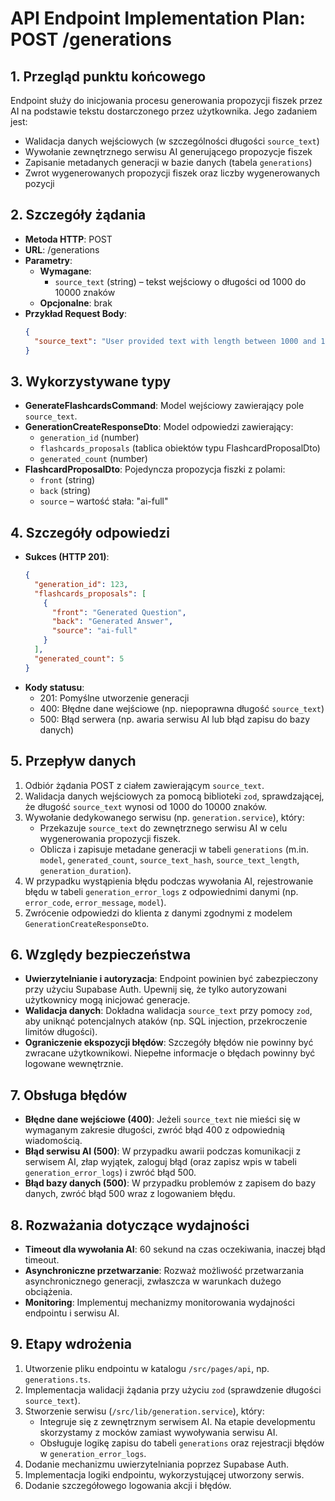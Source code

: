 # API Endpoint Implementation Plan: POST /generations

## 1. Przegląd punktu końcowego

Endpoint służy do inicjowania procesu generowania propozycji fiszek przez AI na podstawie tekstu dostarczonego przez użytkownika. Jego zadaniem jest:

- Walidacja danych wejściowych (w szczególności długości `source_text`)
- Wywołanie zewnętrznego serwisu AI generującego propozycje fiszek
- Zapisanie metadanych generacji w bazie danych (tabela `generations`)
- Zwrot wygenerowanych propozycji fiszek oraz liczby wygenerowanych pozycji

## 2. Szczegóły żądania

- **Metoda HTTP**: POST
- **URL**: /generations
- **Parametry**:
  - **Wymagane**:
    - `source_text` (string) – tekst wejściowy o długości od 1000 do 10000 znaków
  - **Opcjonalne**: brak
- **Przykład Request Body**:
  ```json
  {
    "source_text": "User provided text with length between 1000 and 10000 characters"
  }
  ```

## 3. Wykorzystywane typy

- **GenerateFlashcardsCommand**: Model wejściowy zawierający pole `source_text`.
- **GenerationCreateResponseDto**: Model odpowiedzi zawierający:
  - `generation_id` (number)
  - `flashcards_proposals` (tablica obiektów typu FlashcardProposalDto)
  - `generated_count` (number)
- **FlashcardProposalDto**: Pojedyncza propozycja fiszki z polami:
  - `front` (string)
  - `back` (string)
  - `source` – wartość stała: "ai-full"

## 4. Szczegóły odpowiedzi

- **Sukces (HTTP 201)**:
  ```json
  {
    "generation_id": 123,
    "flashcards_proposals": [
      {
        "front": "Generated Question",
        "back": "Generated Answer",
        "source": "ai-full"
      }
    ],
    "generated_count": 5
  }
  ```
- **Kody statusu**:
  - 201: Pomyślne utworzenie generacji
  - 400: Błędne dane wejściowe (np. niepoprawna długość `source_text`)
  - 500: Błąd serwera (np. awaria serwisu AI lub błąd zapisu do bazy danych)

## 5. Przepływ danych

1. Odbiór żądania POST z ciałem zawierającym `source_text`.
2. Walidacja danych wejściowych za pomocą biblioteki `zod`, sprawdzającej, że długość `source_text` wynosi od 1000 do 10000 znaków.
3. Wywołanie dedykowanego serwisu (np. `generation.service`), który:
   - Przekazuje `source_text` do zewnętrznego serwisu AI w celu wygenerowania propozycji fiszek.
   - Oblicza i zapisuje metadane generacji w tabeli `generations` (m.in. `model`, `generated_count`, `source_text_hash`, `source_text_length`, `generation_duration`).
4. W przypadku wystąpienia błędu podczas wywołania AI, rejestrowanie błędu w tabeli `generation_error_logs` z odpowiednimi danymi (np. `error_code`, `error_message`, `model`).
5. Zwrócenie odpowiedzi do klienta z danymi zgodnymi z modelem `GenerationCreateResponseDto`.

## 6. Względy bezpieczeństwa

- **Uwierzytelnianie i autoryzacja**: Endpoint powinien być zabezpieczony przy użyciu Supabase Auth. Upewnij się, że tylko autoryzowani użytkownicy mogą inicjować generacje.
- **Walidacja danych**: Dokładna walidacja `source_text` przy pomocy `zod`, aby uniknąć potencjalnych ataków (np. SQL injection, przekroczenie limitów długości).
- **Ograniczenie ekspozycji błędów**: Szczegóły błędów nie powinny być zwracane użytkownikowi. Niepełne informacje o błędach powinny być logowane wewnętrznie.

## 7. Obsługa błędów

- **Błędne dane wejściowe (400)**: Jeżeli `source_text` nie mieści się w wymaganym zakresie długości, zwróć błąd 400 z odpowiednią wiadomością.
- **Błąd serwisu AI (500)**: W przypadku awarii podczas komunikacji z serwisem AI, złap wyjątek, zaloguj błąd (oraz zapisz wpis w tabeli `generation_error_logs`) i zwróć błąd 500.
- **Błąd bazy danych (500)**: W przypadku problemów z zapisem do bazy danych, zwróć błąd 500 wraz z logowaniem błędu.

## 8. Rozważania dotyczące wydajności

- **Timeout dla wywołania AI**: 60 sekund na czas oczekiwania, inaczej błąd timeout.
- **Asynchroniczne przetwarzanie**: Rozważ możliwość przetwarzania asynchronicznego generacji, zwłaszcza w warunkach dużego obciążenia.
- **Monitoring**: Implementuj mechanizmy monitorowania wydajności endpointu i serwisu AI.

## 9. Etapy wdrożenia

1. Utworzenie pliku endpointu w katalogu `/src/pages/api`, np. `generations.ts`.
2. Implementacja walidacji żądania przy użyciu `zod` (sprawdzenie długości `source_text`).
3. Stworzenie serwisu (`/src/lib/generation.service`), który:
   - Integruje się z zewnętrznym serwisem AI. Na etapie developmentu skorzystamy z mocków zamiast wywoływania serwisu AI.
   - Obsługuje logikę zapisu do tabeli `generations` oraz rejestracji błędów w `generation_error_logs`.
4. Dodanie mechanizmu uwierzytelniania poprzez Supabase Auth.
5. Implementacja logiki endpointu, wykorzystującej utworzony serwis.
6. Dodanie szczegółowego logowania akcji i błędów.

